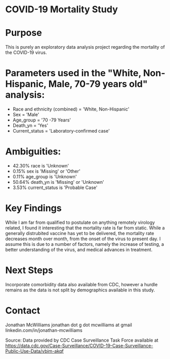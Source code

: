 # COVID-19 Mortality Study

# Purpose
This is purely an exploratory data analysis project regarding the mortality of the COVID-19 virus.

# Parameters used in the "White, Non-Hispanic, Male, 70-79 years old" analysis:
* Race and ethnicity (combined) = 'White, Non-Hispanic'
* Sex = 'Male'
* Age_group = '70 -79 Years'
* Death_yn = 'Yes'
* Current_status = 'Laboratory-confirmed case'

# Ambiguities:
* 42.30% race is 'Unknown'
* 0.15% sex is 'Missing' or 'Other'
* 0.11% age_group is 'Unknown'
* 50.64% death_yn is 'Missing' or 'Unknown'
* 3.53% current_status is 'Probable Case'

# Key Findings
While I am far from qualified to postulate on anything remotely virology related, I found it interesting that the mortality rate is far from static. While a generally distrubited vaccine has yet to be delivered, the mortality rate decreases month over month, from the onset of the virus to present day. I assume this is due to a number of factors, namely the increase of testing, a better understanding of the virus, and medical advances in treatment.

# Next Steps
Incorporate comorbidity data also available from CDC, however a hurdle remains as the data is not split by demographics available in this study.

# Contact
Jonathan McWilliams
jonathan dot g dot mcwilliams at gmail
linkedin.com/in/jonathan-mcwilliams

Source: Data provided by CDC Case Surveillance Task Force available at https://data.cdc.gov/Case-Surveillance/COVID-19-Case-Surveillance-Public-Use-Data/vbim-akqf


